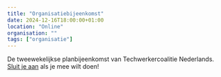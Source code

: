 ```yaml
---
title: "Organisatiebijeenkomst"
date: 2024-12-16T18:00:00+01:00
location: "Online"
organisation: ""
tags: ["organisatie"]
---
```


De tweewekelijkse planbijeenkomst van Techwerkercoalitie Nederlands. [Sluit je aan](join) als je mee wilt doen!
